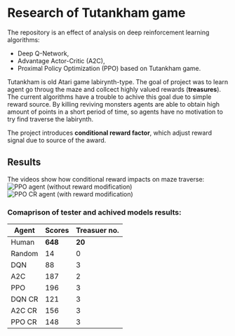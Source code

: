 # Research of Tutankham game

The repository is an effect of analysis on deep reinforcement learning algorithms:
- Deep Q-Network, 
- Advantage Actor-Critic (A2C),
- Proximal Policy Optimization (PPO)
based on Tutankham game. 

Tutankham is old Atari game labirynth-type. 
The goal of project was to learn agent go throug the maze and collcect highly valued rewards (**treasures**). 
The current algorithms have a trouble to achive this goal due to simple reward source. 
By killing reviving monsters agents are able to obtain high amount of points in a short period of time, so agents have no motivation to try find traverse the labirynth.

The project introduces **conditional reward factor**, which adjust reward signal due to source of the award.

## Results
The videos show how conditional reward impacts on maze traverse:
![PPO agent (without reward modification)](https://github.com/klaudialemiec/tutankham/blob/master/video/ppo-before.gif?raw=true "PPO agent (without reward modification)")
![PPO CR agent (with reward modification)](https://github.com/klaudialemiec/tutankham/blob/master/video/ppo-after.gif?raw=true "PPO CR agent (with reward modification)")

### Comaprison of tester and achived models results:

| Agent | Scores | Treasuer no. |
| --- | --- | --- |
| Human | **648** | **20** |
| Random | 14 | 0 |
| DQN | 88 | 3 |
| A2C | 187 | 2 |
| PPO | 196 | 3 |
| DQN CR | 121 | 3 |
| A2C CR | 156 | 3 |
| PPO CR | 148 | 3 |
